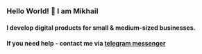 ### Hello World! 👋 I am Mikhail
#### I develop digital products for small & medium-sized businesses. 
#### If you need help - contact me via [telegram messenger](https://t.me/netwebdev)

